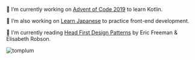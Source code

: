 
<!-- <p align="left"> <img src="https://komarev.com/ghpvc/?username=tomplum&label=Profile%20views&color=0e75b6&style=flat" alt="tomplum" /> </p> -->

<!-- <p align="left"> <a href="https://github.com/ryo-ma/github-profile-trophy"><img src="https://github-profile-trophy.vercel.app/?username=tomplum" alt="tomplum" /></a> </p> -->

🔭 I’m currently working on [Advent of Code 2019](https://github.com/TomPlum/advent-of-code-2019) to learn Kotlin.

:red_circle: I’m also working on [Learn Japanese](https://github.com/TomPlum/learn-japanese) to practice front-end development.

📗 I'm currently reading [Head First Design Patterns](https://www.oreilly.com/library/view/head-first-design/0596007124/) by Eric Freeman & Elisabeth Robson.

<a>
    <img 
        align="left"
        src="https://github-readme-stats.vercel.app/api?username=tomplum&show_icons=true&theme=dark&locale=en&hide=prs,contribs&include_all_commits=true&count_private=true&custom_title=Tom's GitHub Stats&card_width=300"
        alt="tomplum" 
    />
</a>

<!--<a>
    <img 
        align="left"
        src="https://github-readme-stats.vercel.app/api/top-langs?username=tomplum&theme=dark&show_icons=true&locale=en&layout=compact&langs_count=6"
        alt="tomplum" 
    />
</a>-->
